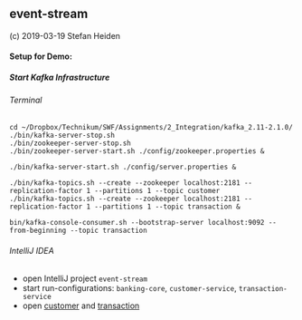 ## event-stream

(c) 2019-03-19 Stefan Heiden

#### Setup for Demo:


##### Start Kafka Infrastructure
###### Terminal
```
cd ~/Dropbox/Technikum/SWF/Assignments/2_Integration/kafka_2.11-2.1.0/
./bin/kafka-server-stop.sh
./bin/zookeeper-server-stop.sh
./bin/zookeeper-server-start.sh ./config/zookeeper.properties &

./bin/kafka-server-start.sh ./config/server.properties &

./bin/kafka-topics.sh --create --zookeeper localhost:2181 --replication-factor 1 --partitions 1 --topic customer
./bin/kafka-topics.sh --create --zookeeper localhost:2181 --replication-factor 1 --partitions 1 --topic transaction &

bin/kafka-console-consumer.sh --bootstrap-server localhost:9092 --from-beginning --topic transaction
```

###### IntelliJ IDEA
- open IntelliJ project `event-stream`
- start run-configurations: `banking-core`, `customer-service`, `transaction-service`
- open [customer](http://localhost:8080/customer) and [transaction](localhost:8081/transaction)


